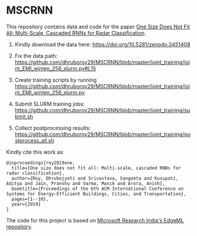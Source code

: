 # MSCRNN
This repository contains data and code for the paper [One Size Does Not Fit All: Multi-Scale, Cascaded RNNs for Radar Classification](https://dl.acm.org/doi/abs/10.1145/3360322.3360860).

1. Kindly download the data here: https://doi.org/10.5281/zenodo.3451408

2. Fix the data path: https://github.com/dhruboroy29/MSCRNN/blob/master/joint_training/joint_EMI_winlen_256_slurm.py#L15

3. Create training scripts by running https://github.com/dhruboroy29/MSCRNN/blob/master/joint_training/joint_EMI_winlen_256_slurm.py

4. Submit SLURM training jobs: https://github.com/dhruboroy29/MSCRNN/blob/master/joint_training/submit.sh

5. Collect postprocessing results: https://github.com/dhruboroy29/MSCRNN/blob/master/joint_training/postprocess_all.sh

Kindly cite this work as:

```
@inproceedings{roy2019one,
  title={One size does not fit all: Multi-scale, cascaded RNNs for radar classification},
  author={Roy, Dhrubojyoti and Srivastava, Sangeeta and Kusupati, Aditya and Jain, Pranshu and Varma, Manik and Arora, Anish},
  booktitle={Proceedings of the 6th ACM International Conference on Systems for Energy-Efficient Buildings, Cities, and Transportation},
  pages={1--10},
  year={2019}
}
```
The code for this project is based on [Microsoft Research India's EdgeML repository](https://github.com/Microsoft/EdgeML).




